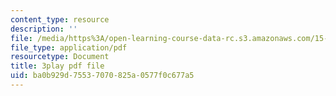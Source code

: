 ```yaml
---
content_type: resource
description: ''
file: /media/https%3A/open-learning-course-data-rc.s3.amazonaws.com/15-071-the-analytics-edge-spring-2017/ba0b929d75537070825a0577f0c677a5_Goi9xfybb80.pdf
file_type: application/pdf
resourcetype: Document
title: 3play pdf file
uid: ba0b929d-7553-7070-825a-0577f0c677a5
---
```

